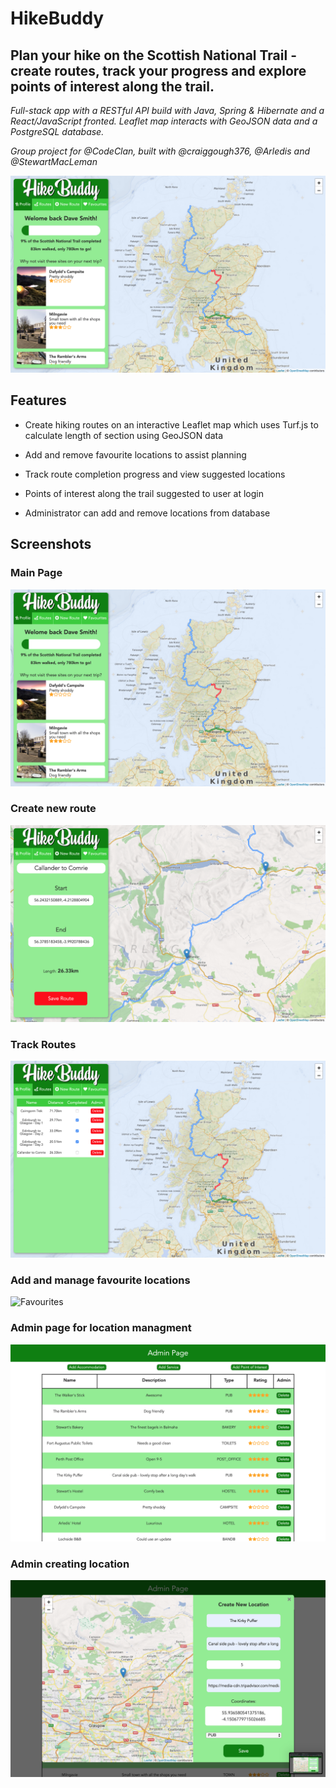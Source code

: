 # HikeBuddy

## Plan your hike on the Scottish National Trail - create routes, track your progress and explore points of interest along the trail.

*Full-stack app with a RESTful API build with Java, Spring & Hibernate and a React/JavaScript fronted. Leaflet map interacts with GeoJSON data and a PostgreSQL database.*

*Group project for @CodeClan, built with @craiggough376, @Arledis and @StewartMacLeman*

![Landing Page](screenshots/landing.png)

## Features

* Create hiking routes on an interactive Leaflet map which uses Turf.js to calculate length of section using GeoJSON data

* Add and remove favourite locations to assist planning

* Track route completion progress and view suggested locations

* Points of interest along the trail suggested to user at login

* Administrator can add and remove locations from database

## Screenshots

### Main Page
![Landing Page](screenshots/landing.png)

### Create new route
![Route Creator](screenshots/route_creator.png)

### Track Routes
![Route Tracker](screenshots/route_tracker.png)

### Add and manage favourite locations
![Favourites](screenshots/favourite.png)

### Admin page for location managment
![Admin Page](screenshots/admin_page.png)

### Admin creating location
![Add Location](screenshots/add_location.png)
